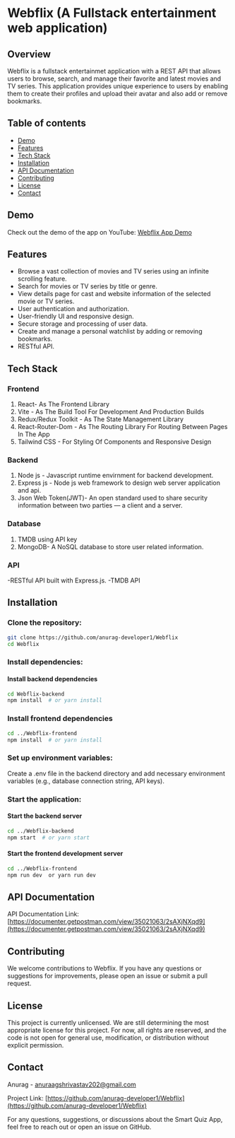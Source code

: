 # Webflix (A Fullstack entertainment web application)
## Overview
Webflix is a fullstack entertainmet application with a REST API that allows users to browse, search, and manage their favorite and latest movies and TV series. This application provides unique experience to users by enabling them to create their profiles and upload their avatar and also add or remove bookmarks.
## Table of contents
- [Demo](#demo)
- [Features](#features)
- [Tech Stack](#tech-stack)
- [Installation](#installation)
- [API Documentation](#api-documentation)
- [Contributing](#contributing)
- [License](#license)
- [Contact](#contact)

## Demo
Check out the demo of the app on YouTube: [Webflix App Demo](https://youtu.be/wYcSF2e1Quw?si=jLUfO44nbmQ30Nay)

## Features
- Browse a vast collection of movies and TV series using an infinite scrolling feature.
- Search for movies or TV series by title or genre.
- View details page for cast and website information of the selected movie or TV series.
- User authentication and authorization.
- User-friendly UI and responsive design.
- Secure storage and processing of user data.
- Create and manage a personal watchlist by adding or removing bookmarks.
- RESTful API.

## Tech Stack 

### Frontend
1. React- As The Frontend Library
2. Vite - As The Build Tool For Development And Production Builds
3. Redux/Redux Toolkit - As The State Management Library
4. React-Router-Dom - As The Routing Library For Routing Between Pages In The App
5. Tailwind CSS - For Styling Of Components and Responsive Design

### Backend
1. Node js - Javascript runtime envirnment for backend development.
2. Express js - Node js web framework to design web server application and api.
3. Json Web Token(JWT)- An open standard used to share security information between two parties — a client and a server.

### Database
1. TMDB using API key
2. MongoDB- A NoSQL database to store user related information.

### API
-RESTful API built with Express.js.
-TMDB API

## Installation

### Clone the repository:
```bash
git clone https://github.com/anurag-developer1/Webflix
cd Webflix
```
### Install dependencies:

#### Install backend dependencies
```bash
cd Webflix-backend
npm install  # or yarn install
```
### Install frontend dependencies
```bash
cd ../Webflix-frontend
npm install  # or yarn install
```
### Set up environment variables:
Create a .env file in the backend directory and add necessary environment variables (e.g., database connection string, API keys).
### Start the application:
#### Start the backend server
```bash
cd ../Webflix-backend
npm start  # or yarn start
```
#### Start the frontend development server
```bash
cd ../Webflix-frontend
npm run dev  or yarn run dev
```

## API Documentation
API Documentation Link: [https://documenter.getpostman.com/view/35021063/2sAXjNXqd9](https://documenter.getpostman.com/view/35021063/2sAXjNXqd9)


## Contributing
We welcome contributions to Webflix. If you have any questions or suggestions for improvements, please open an issue or submit a pull request.
## License
This project is currently unlicensed. We are still determining the most appropriate license for this project. For now, all rights are reserved, and the code is not open for general use, modification, or distribution without explicit permission.
## Contact
Anurag - anuraagshrivastav202@gmail.com

Project Link: [https://github.com/anurag-developer1/Webflix](https://github.com/anurag-developer1/Webflix)

For any questions, suggestions, or discussions about the Smart Quiz App, feel free to reach out or open an issue on GitHub.
